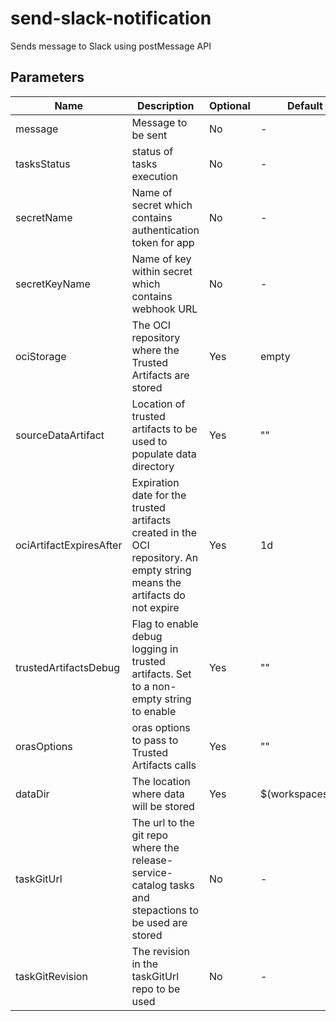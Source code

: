 # send-slack-notification

Sends message to Slack using postMessage API

## Parameters

| Name                    | Description                                                                                                                | Optional | Default value           |
|-------------------------|----------------------------------------------------------------------------------------------------------------------------|----------|-------------------------|
| message                 | Message to be sent                                                                                                         | No       | -                       |
| tasksStatus             | status of tasks execution                                                                                                  | No       | -                       |
| secretName              | Name of secret which contains authentication token for app                                                                 | No       | -                       |
| secretKeyName           | Name of key within secret which contains webhook URL                                                                       | No       | -                       |
| ociStorage              | The OCI repository where the Trusted Artifacts are stored                                                                  | Yes      | empty                   |
| sourceDataArtifact      | Location of trusted artifacts to be used to populate data directory                                                        | Yes      | ""                      |
| ociArtifactExpiresAfter | Expiration date for the trusted artifacts created in the OCI repository. An empty string means the artifacts do not expire | Yes      | 1d                      |
| trustedArtifactsDebug   | Flag to enable debug logging in trusted artifacts. Set to a non-empty string to enable                                     | Yes      | ""                      |
| orasOptions             | oras options to pass to Trusted Artifacts calls                                                                            | Yes      | ""                      |
| dataDir                 | The location where data will be stored                                                                                     | Yes      | $(workspaces.data.path) |
| taskGitUrl              | The url to the git repo where the release-service-catalog tasks and stepactions to be used are stored                      | No       | -                       |
| taskGitRevision         | The revision in the taskGitUrl repo to be used                                                                             | No       | -                       |
